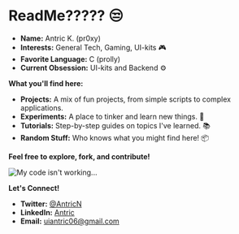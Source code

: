 # ReadMe????? 😒

* **Name:** Antric K. (pr0xy) 
* **Interests:** General Tech, Gaming, UI-kits 🎮
* **Favorite Language:** C (prolly) 
* **Current Obsession:** UI-kits and Backend ⚙️

**What you'll find here:**

* **Projects:** A mix of fun projects, from simple scripts to complex applications. 
* **Experiments:** A place to tinker and learn new things. 🧪
* **Tutorials:** Step-by-step guides on topics I've learned. 📚
* **Random Stuff:** Who knows what you might find here! 📦

**Feel free to explore, fork, and contribute!** 

<img src="https://i.giphy.com/jTNG3RF6EwbkpD4LZx.webp" alt="My code isn't working...">


**Let's Connect!** 
* **Twitter:** [@AntricN](https://twitter.com/AntricN)
* **LinkedIn:** [Antric](https://www.linkedin.com/in/antric-k/)
* **Email:** [uiantric06@gmail.com](mailto:uiantric06@gmail.com)
